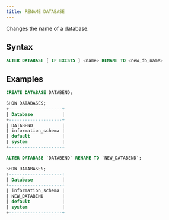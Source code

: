 ```yaml
---
title: RENAME DATABASE
---
```


Changes the name of a database.

## Syntax

```sql
ALTER DATABASE [ IF EXISTS ] <name> RENAME TO <new_db_name>
```

## Examples

```sql
CREATE DATABASE DATABEND;
```

```sql
SHOW DATABASES;
+--------------------+
| Database           |
+--------------------+
| DATABEND           |
| information_schema |
| default            |
| system             |
+--------------------+
```

```sql
ALTER DATABASE `DATABEND` RENAME TO `NEW_DATABEND`;
```

```sql
SHOW DATABASES;
+--------------------+
| Database           |
+--------------------+
| information_schema |
| NEW_DATABEND       |
| default            |
| system             |
+--------------------+
```
